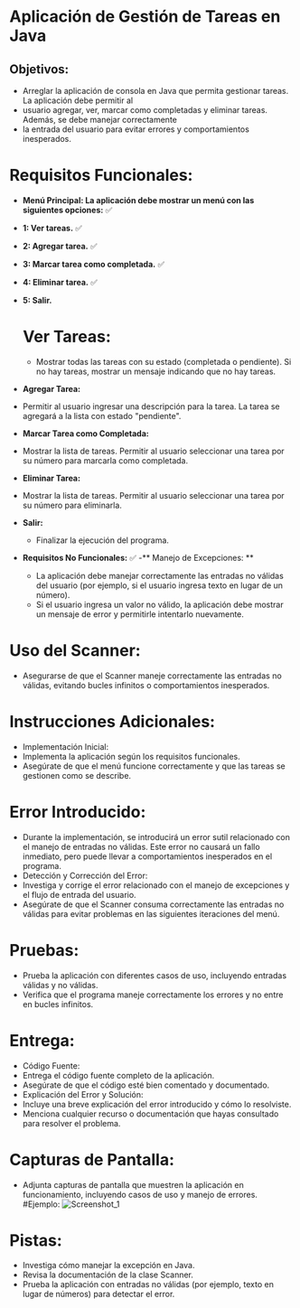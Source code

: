 # Aplicación de Gestión de Tareas en Java

## Objetivos:

- Arreglar la aplicación de consola en Java que permita gestionar tareas. La aplicación debe permitir al
- usuario agregar, ver, marcar como completadas y eliminar tareas. Además, se debe manejar correctamente
- la entrada del usuario para evitar errores y comportamientos inesperados.

# Requisitos Funcionales:

- **Menú Principal: La aplicación debe mostrar un menú con las siguientes opciones:** ✅
- **1: Ver tareas.** ✅
- **2: Agregar tarea.** ✅
- **3: Marcar tarea como completada.** ✅
- **4: Eliminar tarea.** ✅
- **5: Salir.**


  # Ver Tareas:
  * Mostrar todas las tareas con su estado (completada o pendiente). Si no hay tareas, mostrar un mensaje indicando que no hay tareas.
- **Agregar Tarea:**
 * Permitir al usuario ingresar una descripción para la tarea. La tarea se agregará a la lista con estado "pendiente".
- **Marcar Tarea como Completada:**
 * Mostrar la lista de tareas. Permitir al usuario seleccionar una tarea por su número para marcarla como completada.
- **Eliminar Tarea:**
 * Mostrar la lista de tareas. Permitir al usuario seleccionar una tarea por su número para eliminarla.
- **Salir:** 
  * Finalizar la ejecución del programa.

- **Requisitos No Funcionales:** ✅
-** Manejo de Excepciones: **
    * La aplicación debe manejar correctamente las entradas no válidas del usuario (por ejemplo, si el usuario ingresa texto en lugar de un número).
    * Si el usuario ingresa un valor no válido, la aplicación debe mostrar un mensaje de error y permitirle intentarlo nuevamente.
# Uso del Scanner:
  * Asegurarse de que el Scanner maneje correctamente las entradas no válidas, evitando bucles infinitos o comportamientos inesperados.
 

 # Instrucciones Adicionales:
  * Implementación Inicial:
  * Implementa la aplicación según los requisitos funcionales.
  * Asegúrate de que el menú funcione correctamente y que las tareas se gestionen como se describe.
  # Error Introducido:
  * Durante la implementación, se introducirá un error sutil relacionado con el manejo de entradas no válidas. Este error no causará un fallo inmediato, pero puede llevar a comportamientos inesperados en el programa.
  * Detección y Corrección del Error:
  * Investiga y corrige el error relacionado con el manejo de excepciones y el flujo de entrada del usuario.
  * Asegúrate de que el Scanner consuma correctamente las entradas no válidas para evitar problemas en las siguientes iteraciones del menú.
  # Pruebas:
  * Prueba la aplicación con diferentes casos de uso, incluyendo entradas válidas y no válidas.
  * Verifica que el programa maneje correctamente los errores y no entre en bucles infinitos.
  # Entrega:
  * Código Fuente:
  * Entrega el código fuente completo de la aplicación.
  * Asegúrate de que el código esté bien comentado y documentado.
  * Explicación del Error y Solución:
  * Incluye una breve explicación del error introducido y cómo lo resolviste.
  * Menciona cualquier recurso o documentación que hayas consultado para resolver el problema.
  # Capturas de Pantalla:
  * Adjunta capturas de pantalla que muestren la aplicación en funcionamiento, incluyendo casos de uso y manejo de errores.
 #Ejemplo:
    ![Screenshot_1](https://github.com/user-attachments/assets/a5b950aa-b762-4b60-b51f-aa3042b182f2)
  # Pistas:
  * Investiga cómo manejar la excepción en Java.
  * Revisa la documentación de la clase Scanner.
  * Prueba la aplicación con entradas no válidas (por ejemplo, texto en lugar de números) para detectar el error.

 
    
